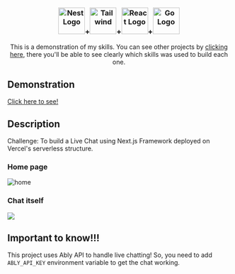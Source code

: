 <h3 align="center"><img src="https://d2nir1j4sou8ez.cloudfront.net/wp-content/uploads/2021/12/nextjs-boilerplate-logo.png" width="60" alt="Nest Logo" /><span>+</span><img src="https://files.raycast.com/nwt9ncojkvwmjfkaada8upafvpnu" width="60" alt="Tailwind" /><span>+</span><img src="https://static.wikia.nocookie.net/logopedia/images/a/a7/Vercel_favicon.svg/revision/latest?cb=20221026155821" width="60" alt="React Logo" /><span>+</span><img src="https://avatars.githubusercontent.com/u/1859245?s=280&v=4" width="60" alt="Go Logo" /></h3>

<p align="center">This is a demonstration of my skills. You can see other projects by <a href="http://caroso.dev" target="_blank">clicking here</a>, there you'll be able to see clearly which skills was used to build each one.</p>

## Demonstration
[Click here to see!](https://live-chat-next-kjr33xayp-zghost10.vercel.app/)

## Description

Challenge: To build a Live Chat using Next.js Framework deployed on Vercel's serverless structure.

### Home page
<img src="https://caroso-dev.s3.amazonaws.com/projects/live-chat/home.png" alt="home"/>

### Chat itself
<img src="https://caroso-dev.s3.amazonaws.com/projects/live-chat/chat.png"/>

## Important to know!!!
This project uses Ably API to handle live chatting!
So, you need to add `ABLY_API_KEY` environment variable to get the chat working.
